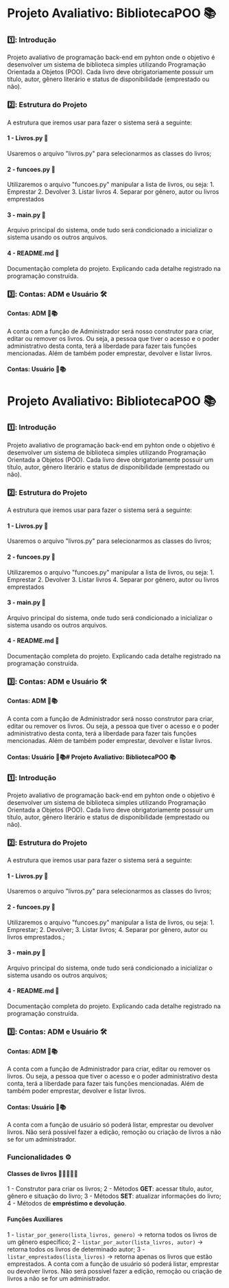 # Projeto Avaliativo: BibliotecaPOO 📚
### 1️⃣: Introdução 
Projeto avaliativo de programação back-end em pyhton onde o objetivo é desenvolver um sistema de biblioteca simples utilizando Programação Orientada a Objetos (POO). Cada livro deve obrigatoriamente possuir um título, autor, gênero literário e status de disponibilidade (emprestado ou não).
### 2️⃣: Estrutura do Projeto
A estrutura que iremos usar para fazer o sistema será a seguinte:
#### 1 - Livros.py 📖
Usaremos o arquivo "livros.py" para selecionarmos as classes do livros;
#### 2 - funcoes.py 🔧
Utilizaremos o arquivo "funcoes.py" manipular a lista de livros, ou seja:
    1. Emprestar
    2. Devolver
    3. Listar livros
    4. Separar por gênero, autor ou livros emprestados
#### 3 - main.py 🚀
Arquivo principal do sistema, onde tudo será condicionado a inicializar o sistema usando os outros arquivos.
#### 4 - README.md 📃
Documentação completa do projeto. Explicando cada detalhe registrado na programação construída.
### 3️⃣: Contas: ADM e Usuário 🛠️
#### Contas: ADM 👤📚
A conta com a função de Administrador será nosso construtor para criar, editar ou remover os livros. Ou seja, a pessoa que tiver o acesso e o poder administrativo desta conta, terá a liberdade para fazer tais funções mencionadas. Além de também poder emprestar, devolver e listar livros.
#### Contas: Usuário 🧑📚
# Projeto Avaliativo: BibliotecaPOO 📚
### 1️⃣: Introdução 
Projeto avaliativo de programação back-end em pyhton onde o objetivo é desenvolver um sistema de biblioteca simples utilizando Programação Orientada a Objetos (POO). Cada livro deve obrigatoriamente possuir um título, autor, gênero literário e status de disponibilidade (emprestado ou não).
### 2️⃣: Estrutura do Projeto
A estrutura que iremos usar para fazer o sistema será a seguinte:
#### 1 - Livros.py 📖
Usaremos o arquivo "livros.py" para selecionarmos as classes do livros;
#### 2 - funcoes.py 🔧
Utilizaremos o arquivo "funcoes.py" manipular a lista de livros, ou seja:
    1. Emprestar
    2. Devolver
    3. Listar livros
    4. Separar por gênero, autor ou livros emprestados
#### 3 - main.py 🚀
Arquivo principal do sistema, onde tudo será condicionado a inicializar o sistema usando os outros arquivos.
#### 4 - README.md 📃
Documentação completa do projeto. Explicando cada detalhe registrado na programação construída.
### 3️⃣: Contas: ADM e Usuário 🛠️
#### Contas: ADM 👤📚
A conta com a função de Administrador será nosso construtor para criar, editar ou remover os livros. Ou seja, a pessoa que tiver o acesso e o poder administrativo desta conta, terá a liberdade para fazer tais funções mencionadas. Além de também poder emprestar, devolver e listar livros.
#### Contas: Usuário 🧑📚# Projeto Avaliativo: BibliotecaPOO 📚
### 1️⃣: Introdução 
Projeto avaliativo de programação back-end em pyhton onde o objetivo é desenvolver um sistema de biblioteca simples utilizando Programação Orientada a Objetos (POO). Cada livro deve obrigatoriamente possuir um título, autor, gênero literário e status de disponibilidade (emprestado ou não).
### 2️⃣: Estrutura do Projeto
A estrutura que iremos usar para fazer o sistema será a seguinte:
#### 1 - Livros.py 📖
Usaremos o arquivo "livros.py" para selecionarmos as classes do livros;
#### 2 - funcoes.py 🔧
Utilizaremos o arquivo "funcoes.py" manipular a lista de livros, ou seja:
    1. Emprestar;
    2. Devolver;
    3. Listar livros;
    4. Separar por gênero, autor ou livros emprestados.;
#### 3 - main.py 🚀
Arquivo principal do sistema, onde tudo será condicionado a inicializar o sistema usando os outros arquivos;
#### 4 - README.md 📃
Documentação completa do projeto. Explicando cada detalhe registrado na programação construída.
### 3️⃣: Contas: ADM e Usuário 🛠️
#### Contas: ADM 👤📚
A conta com a função de Administrador para criar, editar ou remover os livros. Ou seja, a pessoa que tiver o acesso e o poder administrativo desta conta, terá a liberdade para fazer tais funções mencionadas. Além de também poder emprestar, devolver e listar livros.
#### Contas: Usuário 🧑📚
A conta com a função de usuário só poderá listar, emprestar ou devolver livros. Não será possível fazer a edição, remoção ou criação de livros a não se for um administrador.
### Funcionalidades ⚙️
#### Classes de livros 📘📗📕📒📔
1 - Construtor para criar os livros;
2 - Métodos **GET**: acessar título, autor, gênero e situação do livro;
3 - Métodos **SET**: atualizar informações do livro;
4 - Métodos de **empréstimo e devolução**.
#### **Funções Auxiliares**
1 - `listar_por_genero(lista_livros, genero)` → retorna todos os livros de um gênero específico;
2 - `listar_por_autor(lista_livros, autor)` → retorna todos os livros de determinado autor;
3 - `listar_emprestados(lista_livros)` → retorna apenas os livros que estão emprestados.
A conta com a função de usuário só poderá listar, emprestar ou devolver livros. Não será possível fazer a edição, remoção ou criação de livros a não se for um administrador.